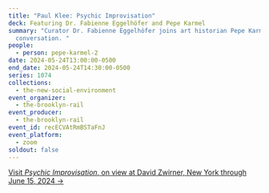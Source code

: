 ```yaml
---
title: "Paul Klee: Psychic Improvisation"
deck: Featuring Dr. Fabienne Eggelhöfer and Pepe Karmel
summary: "Curator Dr. Fabienne Eggelhöfer joins art historian Pepe Karmel for a
  conversation. "
people:
  - person: pepe-karmel-2
date: 2024-05-24T13:00:00-0500
end_date: 2024-05-24T14:30:00-0500
series: 1074
collections:
  - the-new-social-environment
event_organizer:
  - the-brooklyn-rail
event_producer:
  - the-brooklyn-rail
event_id: recECVAtRmBSTaFnJ
event_platform:
  - zoom
soldout: false
---
```

[V﻿isit *Psychic Improvisation*, on view at David Zwirner, New York through June 15, 2024 →](https://www.davidzwirner.com/exhibitions/2024/paul-klee-psychic-improvisation)